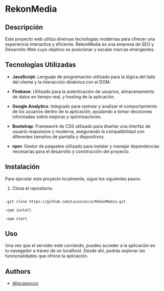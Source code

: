 # RekonMedia

## Descripción
Este proyecto web utiliza diversas tecnologías modernas para ofrecer una experiencia interactiva y eficiente.
RekonMedia es una empresa de SEO y Desarrollo Web cuyo objetivo es posicionar y escalar marcas emergentes.

## Tecnologías Utilizadas

- **JavaScript**: Lenguaje de programación utilizado para la lógica del lado del cliente y la interacción dinámica con el DOM.
  
- **Firebase**: Utilizado para la autenticación de usuarios, almacenamiento de datos en tiempo real, y hosting de la aplicación.
  
- **Google Analytics**: Integrado para rastrear y analizar el comportamiento de los usuarios dentro de la aplicación, ayudando a tomar decisiones informadas sobre mejoras y optimizaciones.
  
- **Bootstrap**: Framework de CSS utilizado para diseñar una interfaz de usuario responsive y moderna, asegurando la compatibilidad con diferentes tamaños de pantalla y dispositivos.
  
- **npm**: Gestor de paquetes utilizado para instalar y manejar dependencias necesarias para el desarrollo y construcción del proyecto.

## Instalación

Para ejecutar este proyecto localmente, sigue los siguientes pasos:

1. Clona el repositorio:
``` git bash

-git clone https://github.com/Lucasiocco/RekonMedia.git

-npm install

-npm start

````
## Uso

Una vez que el servidor esté corriendo, puedes acceder a la aplicación en tu navegador a travez de un localhost. Desde ahí, podrás explorar las funcionalidades que ofrece la aplicación.

## Authors

- [@lucasiocco](https://github.com/Lucasiocco)
